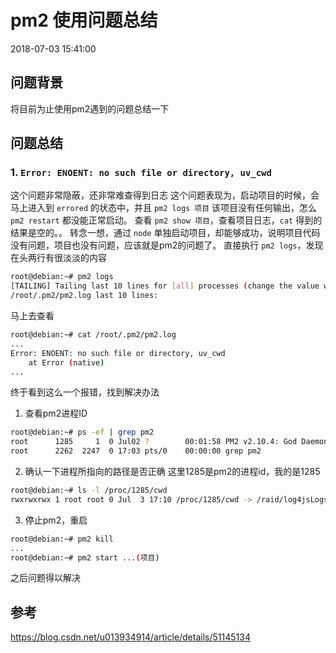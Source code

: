 # pm2 使用问题总结
2018-07-03 15:41:00

## 问题背景
将目前为止使用pm2遇到的问题总结一下

## 问题总结
### 1. `Error: ENOENT: no such file or directory, uv_cwd`
这个问题非常隐蔽，还非常难查得到日志
这个问题表现为，启动项目的时候，会马上进入到 `errored` 的状态中，并且 `pm2 logs 项目` 该项目没有任何输出，怎么 `pm2 restart` 都没能正常启动。
查看 `pm2 show 项目`，查看项目日志，`cat` 得到的结果是空的。。
转念一想，通过 `node` 单独启动项目，却能够成功，说明项目代码没有问题，项目也没有问题，应该就是pm2的问题了。
直接执行 `pm2 logs`，发现在头两行有很淡淡的内容
```Bash
root@debian:~# pm2 logs
[TAILING] Tailing last 10 lines for [all] processes (change the value with --lines option)
/root/.pm2/pm2.log last 10 lines:
```
马上去查看
```Bash
root@debian:~# cat /root/.pm2/pm2.log
...
Error: ENOENT: no such file or directory, uv_cwd
    at Error (native)
...
```
终于看到这么一个报错，找到解决办法
1. 查看pm2进程ID
```Bash
root@debian:~# ps -ef | grep pm2
root      1285     1  0 Jul02 ?        00:01:58 PM2 v2.10.4: God Daemon (/root/.pm2)
root      2262  2247  0 17:03 pts/0    00:00:00 grep pm2
```
2. 确认一下进程所指向的路径是否正确
这里1285是pm2的进程id，我的是1285
```Bash
root@debian:~# ls -l /proc/1285/cwd
rwxrwxrwx 1 root root 0 Jul  3 17:10 /proc/1285/cwd -> /raid/log4jsLogs/node #这里会有一些错误信息，比如 '(deleted)'
```
3. 停止pm2，重启
```Bash
root@debian:~# pm2 kill
...
root@debian:~# pm2 start ...(项目)
```
之后问题得以解决

## 参考
https://blog.csdn.net/u013934914/article/details/51145134